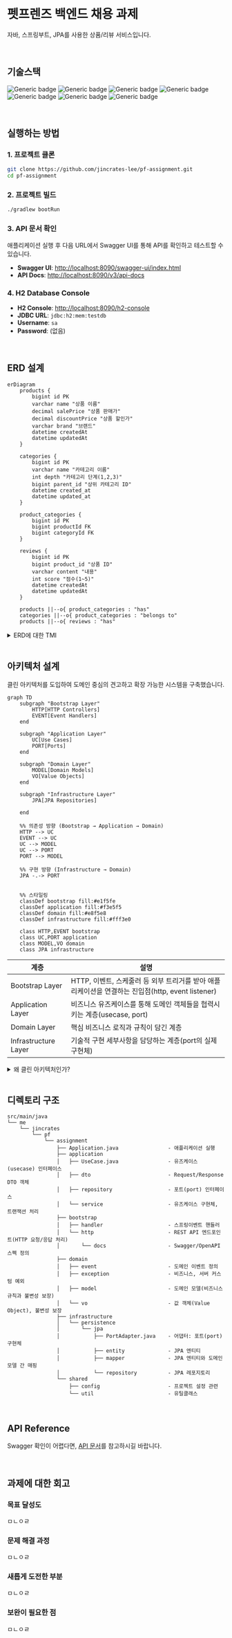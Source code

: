 # 펫프렌즈 백엔드 채용 과제

자바, 스프링부트, JPA를 사용한 상품/리뷰 서비스입니다.


<br/>

## 기술스택

![Generic badge](https://img.shields.io/badge/17-OpenJDK-537E99.svg)
![Generic badge](https://img.shields.io/badge/3.5.4-SpringBoot-6DB33F.svg)
![Generic badge](https://img.shields.io/badge/2.3.232-H2_database-01578B.svg)
![Generic badge](https://img.shields.io/badge/5.0-JUnit-DD524A.svg)
![Generic badge](https://img.shields.io/badge/3.5.2-SpringDataJPA-6DB33F.svg)
![Generic badge](https://img.shields.io/badge/1.18.38-Lombok-BC2031.svg)
![Generic badge](https://img.shields.io/badge/2.8.9-Swagger-85EA2D.svg)

<br/>

## 실행하는 방법

### 1. 프로젝트 클론

```bash
git clone https://github.com/jincrates-lee/pf-assignment.git
cd pf-assignment
```

### 2. 프로젝트 빌드

```bash
./gradlew bootRun
```

### 3. API 문서 확인

애플리케이션 실행 후 다음 URL에서 Swagger UI를 통해 API를 확인하고 테스트할 수 있습니다.

- **Swagger UI**: [http://localhost:8090/swagger-ui/index.html](http://localhost:8090/swagger-ui/index.html)
- **API Docs**: [http://localhost:8090/v3/api-docs](http://localhost:8090/v3/api-docs)

### 4. H2 Database Console

- **H2 Console**: [http://localhost:8090/h2-console](http://localhost:8090/h2-console)
- **JDBC URL**: `jdbc:h2:mem:testdb`
- **Username**: `sa`
- **Password**: (없음)

<br/>

## ERD 설계

```mermaid
erDiagram
    products {
        bigint id PK
        varchar name "상품 이름"
        decimal salePrice "상품 판매가"
        decimal discountPrice "상품 할인가"
        varchar brand "브랜드"
        datetime createdAt
        datetime updatedAt
    }
    
    categories {
        bigint id PK
        varchar name "카테고리 이름"
        int depth "카테고리 단계(1,2,3)"
        bigint parent_id "상위 카테고리 ID"
        datetime created_at
        datetime updated_at
    }
    
    product_categories {
        bigint id PK
        bigint productId FK
        bigint categoryId FK
    }
    
    reviews {
        bigint id PK
        bigint product_id "상품 ID"
        varchar content "내용"
        int score "점수(1~5)"
        datetime createdAt
        datetime updatedAt
    }
    
    products ||--o{ product_categories : "has"
    categories ||--o{ product_categories : "belongs to"
    products ||--o{ reviews : "has"
```

<details>
<summary>ERD에 대한 TMI</summary>
<div markdown="1">

### 1. 상품과 카테고리는 다대다 관계
상품에는 여러 카테고리를 가질 수 있기 때문에 `상품`과 `카테고리`를 다대다 관계로 설계하였고, 중간에 `상품 카테고리`라는 매핑 테이블을 설계하였습니다.

**장점**: 하나의 상품이 여러 카테고리에 동시에 노출될 수 있어 검색 접근성이 향상되며, 카테고리별 마케팅 전략 수립이 용이합니다. 또한 정규화를 통해 데이터 중복을 방지하고 카테고리 변경 시 일관성을 보장할 수 있습니다.

### 2. 계층형 카테고리
카테고리는 계층형 구조로 만들기 위해 자기 참조를 통해 depth를 구분하도록 설계했습니다. 요구사항에서는 3depth까지 카테고리 구조를 가지지만, 이후의 depth도 확장이 가능한 구조입니다.
  
**장점**: depth 필드를 통해 카테고리 레벨별 조회 성능이 최적화되며, 브레드크럼 네비게이션 구현이 쉬워집니다. 확장 가능한 구조로 비즈니스 요구사항 변경에 유연하게 대응할 수 있고, 카테고리 트리 구조 탐색 시 효율적인 쿼리 작성이 가능합니다.
### 3. 리뷰와 상품의 관계를 최소화
리뷰는 상품 ID만을 가지도록 설계를 하였고, 상품에 대한 리뷰 수나 평균 점수는 별도 컬럼을 만들지 않고 group by를 하여 조회하도록 하였습니다.

**장점**: 데이터 정합성을 보장하여 리뷰 데이터와 통계 정보 간의 불일치 문제를 원천 차단할 수 있습니다. 별도의 배치 작업이나 트리거 없이도 항상 최신의 정확한 통계를 제공하며, 저장 공간을 절약하고 데이터 동기화 복잡성을 제거할 수 있습니다. 또한 리뷰 삭제/수정 시 별도의 통계 업데이트 로직이 불필요하여 시스템 복잡도가 감소합니다.
</div>
</details>

<br/>

## 아키텍처 설계

클린 아키텍처를 도입하여 도메인 중심의 견고하고 확장 가능한 시스템을 구축했습니다.

```mermaid
graph TD
    subgraph "Bootstrap Layer"
        HTTP[HTTP Controllers]
        EVENT[Event Handlers]
    end
    
    subgraph "Application Layer"
        UC[Use Cases]
        PORT[Ports]
    end
    
    subgraph "Domain Layer"
        MODEL[Domain Models]
        VO[Value Objects]
    end
    
    subgraph "Infrastructure Layer"
        JPA[JPA Repositories]

    end
    
    %% 의존성 방향 (Bootstrap → Application → Domain)
    HTTP --> UC
    EVENT --> UC
    UC --> MODEL
    UC --> PORT
    PORT --> MODEL
    
    %% 구현 방향 (Infrastructure → Domain)
    JPA -.-> PORT

    
    %% 스타일링
    classDef bootstrap fill:#e1f5fe
    classDef application fill:#f3e5f5
    classDef domain fill:#e8f5e8
    classDef infrastructure fill:#fff3e0
    
    class HTTP,EVENT bootstrap
    class UC,PORT application
    class MODEL,VO domain
    class JPA infrastructure
```


| **계층** | **설명** |
|----|---------------|
| Bootstrap Layer | HTTP, 이벤트, 스케줄러 등 외부 트리거를 받아 애플리케이션을 연결하는 진입점(http, event listener) |
| Application Layer | 비즈니스 유즈케이스를 통해 도메인 객체들을 협력시키는 계층(usecase, port)  |
| Domain Layer | 핵심 비즈니스 로직과 규칙이 담긴 계층  |
| Infrastructure Layer | 기술적 구현 세부사항을 담당하는 계층(port의 실제 구현체)   |


<details>
<summary>왜 클린 아키텍처인가?</summary>
<div markdown="1">

### 의존성 역전을 통한 도메인 보호
- 인터페이스를 활용해 도메인 계층이 외부 기술에 의존하지 않도록 설계
- 도메인 로직이 순수하게 비즈니스 규칙에만 집중할 수 있는 환경 조성
- 외부 라이브러리나 프레임워크 변경 시에도 핵심 비즈니스 로직에 영향 없음

### 도메인 모델과 JPA 엔티티 분리의 효과
- 도메인 모델은 비즈니스 로직 표현에 최적화된 순수한 형태로 설계
- JPA 엔티티는 데이터 영속성에만 집중하여 각각의 책임이 명확히 분리
- ORM 제약사항이나 데이터베이스 스키마 변경이 도메인 모델에 영향을 주지 않음
- 비즈니스 요구사항 변경과 데이터 모델 변경을 독립적으로 대응 가능

### 계층별 Mapper를 통한 관심사 분리
- 각 계층에 최적화된 데이터 구조로 역할과 책임을 명확히 구분
- 도메인 모델, 영속성 엔티티, API 응답 객체 간의 변환을 체계적으로 관리
- 계층 간 데이터 전달 시 불필요한 정보 노출 방지 및 보안 강화
- 각 계층별 요구사항 변경 시 다른 계층에 미치는 영향 최소화

### 테스트 용이성과 유지보수성 향상
- Mock 객체를 활용한 단위 테스트가 용이한 구조
- 비즈니스 로직 테스트 시 외부 의존성(DB, API 등) 없이 독립적 검증 가능
- 계층별 책임이 명확하여 버그 발생 시 원인 추적과 수정 범위 특정이 용이
</div>
</details>

<br/>

## 디렉토리 구조

```text
src/main/java
└── me
    └── jincrates
        └── pf
            └── assignment
                ├── Application.java                - 애플리케이션 실행
                ├── application                     
                │   ├── UseCase.java                - 유즈케이스(usecase) 인터페이스
                │   ├── dto                         - Request/Response DTO 객체
                │   ├── repository                  - 포트(port) 인터페이스
                │   └── service                     - 유즈케이스 구현체, 트랜잭션 처리
                ├── bootstrap 
                │   ├── handler                     - 스프링이벤트 핸들러
                │   └── http                        - REST API 엔드포인트(HTTP 요청/응답 처리)
                │       └── docs                    - Swagger/OpenAPI 스펙 정의
                ├── domain
                │   ├── event                       - 도메인 이벤트 정의
                │   ├── exception                   - 비즈니스, 서버 커스텀 예외
                │   ├── model                       - 도메인 모델(비즈니스 규칙과 불변성 보장)
                │   └── vo                          - 값 객체(Value Object), 불변성 보장
                ├── infrastructure
                │   └── persistence
                │       └── jpa
                │           ├── PortAdapter.java    - 어댑터: 포트(port) 구현체
                │           ├── entity              - JPA 엔티티
                │           ├── mapper              - JPA 엔티티와 도메인 모델 간 매핑
                │           └── repository          - JPA 레포지토리
                └── shared
                    ├── config                      - 프로젝트 설정 관련
                    └── util                        - 유틸클래스
```

<br/>

## API Reference
Swagger 확인이 어렵다면, [API 문서](https://github.com/jincrates-lee/pf-assignment/blob/feature/refactoring/docs/API_REFERENCE.md)를 참고하시길 바랍니다.

<br/>

## 과제에 대한 회고

### 목표 달성도
ㅁㄴㅇㄹ

### 문제 해결 과정
ㅁㄴㅇㄹ

### 새롭게 도전한 부분
ㅁㄴㅇㄹ

### 보완이 필요한 점
ㅁㄴㅇㄹ
